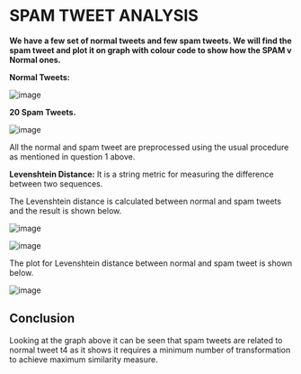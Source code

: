 # SPAM TWEET ANALYSIS

**We have a few set of normal tweets and few spam tweets. We will find the spam tweet and plot it on graph with colour code to show how the SPAM v Normal ones.**

**Normal Tweets:**


![image](https://user-images.githubusercontent.com/26432753/72298061-30f98380-3655-11ea-86bb-af436cc3b0df.png)

 
**20 Spam Tweets.**


 ![image](https://user-images.githubusercontent.com/26432753/72298074-3525a100-3655-11ea-9c4a-2f59ec88f28c.png)

 
All the normal and spam tweet are preprocessed using the usual procedure as mentioned in question 1 above.

**Levenshtein Distance:** It is a string metric for measuring the difference between two sequences.

The Levenshtein distance is calculated between normal and spam tweets and the result is shown below.


![image](https://user-images.githubusercontent.com/26432753/72298086-3951be80-3655-11ea-9996-caf629415fc6.png)



![image](https://user-images.githubusercontent.com/26432753/72298106-41116300-3655-11ea-9590-1e4cd0af6683.png)

                         

The plot for Levenshtein distance between normal and spam tweet is shown below.

 

 ![image](https://user-images.githubusercontent.com/26432753/72298113-466ead80-3655-11ea-81f8-cfc5b9078ff5.png)


## Conclusion

Looking at the graph above it can be seen that spam tweets are related to normal tweet t4 as it shows it requires a minimum number of transformation to achieve maximum similarity measure.
